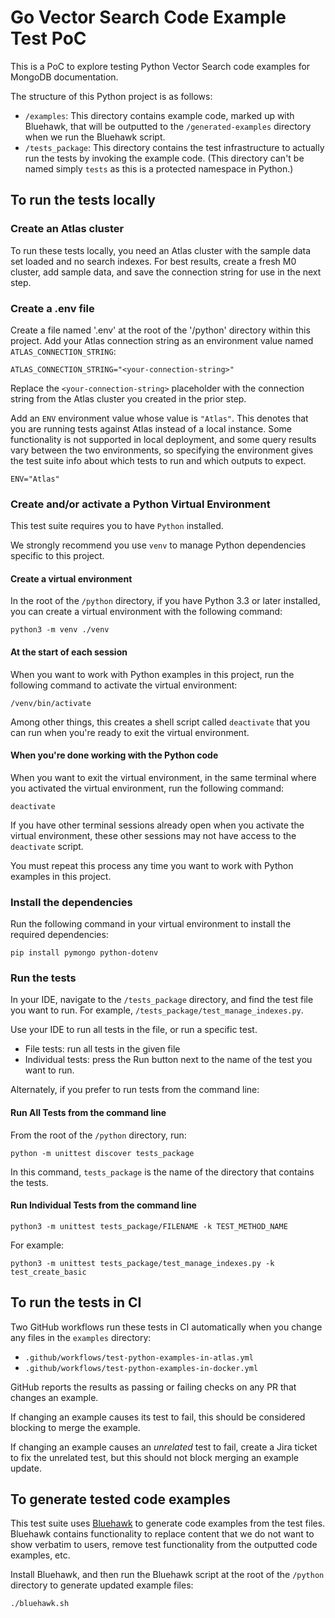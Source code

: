 # Go Vector Search Code Example Test PoC

This is a PoC to explore testing Python Vector Search code examples for MongoDB
documentation.

The structure of this Python project is as follows:

- `/examples`: This directory contains example code, marked up with Bluehawk,
  that will be outputted to the `/generated-examples` directory when we run the
  Bluehawk script.
- `/tests_package`: This directory contains the test infrastructure to actually
  run the tests by invoking the example code. (This directory can't be named
  simply `tests` as this is a protected namespace in Python.)

## To run the tests locally

### Create an Atlas cluster

To run these tests locally, you need an Atlas cluster with the sample data set
loaded and no search indexes. For best results, create a fresh M0 cluster, add
sample data, and save the connection string for use in the next step.

### Create a .env file

Create a file named '.env' at the root of the '/python' directory within this
project. Add your Atlas connection string as an environment value named
`ATLAS_CONNECTION_STRING`:

```
ATLAS_CONNECTION_STRING="<your-connection-string>"
```

Replace the `<your-connection-string>` placeholder with the connection
string from the Atlas cluster you created in the prior step.

Add an `ENV` environment value whose value is `"Atlas"`. This denotes that
you are running tests against Atlas instead of a local instance. Some functionality
is not supported in local deployment, and some query results vary between the
two environments, so specifying the environment gives the test suite info about
which tests to run and which outputs to expect.

```
ENV="Atlas"
```

### Create and/or activate a Python Virtual Environment

This test suite requires you to have `Python` installed.

We strongly recommend you use `venv` to manage Python dependencies specific to
this project.

#### Create a virtual environment

In the root of the `/python` directory, if you have Python 3.3 or later
installed, you can create a virtual environment with the following command:

```
python3 -m venv ./venv
```

#### At the start of each session

When you want to work with Python examples in this project, run the
following command to activate the virtual environment:

```
/venv/bin/activate
```

Among other things, this creates a shell script called `deactivate` that you
can run when you're ready to exit the virtual environment.

#### When you're done working with the Python code

When you want to exit the virtual environment, in the same terminal where you
activated the virtual environment, run the following command:

```
deactivate
```

If you have other terminal sessions already open when you activate the virtual
environment, these other sessions may not have access to the `deactivate`
script.

You must repeat this process any time you want to work with Python examples
in this project.

### Install the dependencies

Run the following command in your virtual environment to install the required
dependencies:

```
pip install pymongo python-dotenv
```

### Run the tests

In your IDE, navigate to the `/tests_package` directory, and find the test file you want
to run. For example, `/tests_package/test_manage_indexes.py`.

Use your IDE to run all tests in the file, or run a specific test.

- File tests: run all tests in the given file
- Individual tests: press the Run button next to the name of the test you want to run.

Alternately, if you prefer to run tests from the command line:

#### Run All Tests from the command line

From the root of the `/python` directory, run:

```
python -m unittest discover tests_package
```

In this command, `tests_package` is the name of the directory that contains the tests.

#### Run Individual Tests from the command line

```
python3 -m unittest tests_package/FILENAME -k TEST_METHOD_NAME
```

For example:

```
python3 -m unittest tests_package/test_manage_indexes.py -k test_create_basic
```

## To run the tests in CI

Two GitHub workflows run these tests in CI automatically when you change any
files in the `examples` directory:

- `.github/workflows/test-python-examples-in-atlas.yml`
- `.github/workflows/test-python-examples-in-docker.yml`

GitHub reports the results as passing or failing checks on any PR that changes
an example.

If changing an example causes its test to fail, this should be considered
blocking to merge the example.

If changing an example causes an _unrelated_ test to fail, create a Jira ticket
to fix the unrelated test, but this should not block merging an example update.

## To generate tested code examples

This test suite uses [Bluehawk](https://github.com/mongodb-university/Bluehawk)
to generate code examples from the test files. Bluehawk contains functionality
to replace content that we do not want to show verbatim to users, remove test
functionality from the outputted code examples, etc.

Install Bluehawk, and then run the Bluehawk script at the root of the `/python`
directory to generate updated example files:

```
./bluehawk.sh
```
